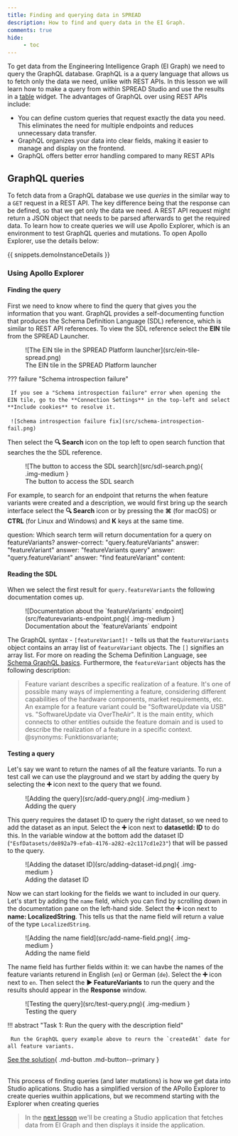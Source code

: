 ```yaml
---
title: Finding and querying data in SPREAD
description: How to find and query data in the EI Graph.
comments: true
hide:
     - toc
---
```


To get data from the Engineering Intelligence Graph (EI Graph) we need to query the GraphQL database. GraphQL is a a query language that allows us to fetch only the data we need, unlike with REST APIs. In this lesson we will learn how to make a query from within SPREAD Studio and use the results in a [table](#) widget. The advantages of GraphQL over using REST APIs include:

- You can define custom queries that request exactly the data you need. This eliminates the need for multiple endpoints and reduces unnecessary data transfer.
- GraphQL organizes your data into clear fields, making it easier to manage and display on the frontend.
- GraphQL offers better error handling compared to many REST APIs

## GraphQL queries

To fetch data from a GraphQL database we use _queries_ in the similar way to a `GET` request in a REST API. The key difference being that the response can be defined, so that we get only the data we need. A REST API request might return a JSON object that needs to be parsed afterwards to get the required data. To learn how to create queries we will use Apollo Explorer, which is an environment to test GraphQL queries and mutations. To open Apollo Explorer, use the details below:

{{ snippets.demoInstanceDetails }}

### Using Apollo Explorer

#### Finding the query

First we need to know where to find the query that gives you the information that you want. GraphQL provides a self-documenting function that produces the Schema Definition Language (SDL) reference, which is similar to REST API references. To view the SDL reference select the **EIN** tile from the SPREAD Launcher.

<figure markdown="span">
     ![The EIN tile in the SPREAD Platform launcher](src/ein-tile-spread.png)
     <figcaption>The EIN tile in the SPREAD Platform launcher</figcaption>
</figure>

??? failure "Schema introspection failure"

     If you see a "Schema introspection failure" error when opening the EIN tile, go to the **Connection Settings** in the top-left and select **Include cookies** to resolve it.

     ![Schema introspection failure fix](src/schema-introspection-fail.png)

Then select the **🔍 Search** icon on the top left to open search function that searches the the SDL reference.

<figure markdown="span">
     ![The button to access the SDL search](src/sdl-search.png){ .img-medium }
     <figcaption>The button to access the SDL search</figcaption>
</figure>

For example, to search for an endpoint that returns the when feature variants were created and a description, we would first bring up the search interface select the **🔍 Search** icon or by pressing the **⌘** (for macOS) or **CTRL** (for Linux and Windows) and **K** keys at the same time.

<?quiz?>
question: Which search term will return documentation for a query on featureVariants?
answer-correct: "query.featureVariants"
answer: "featureVariant"
answer: "featureVariants query"
answer: "query.featureVariant"
answer: "find featureVariant"
content:
<p></p>
<?/quiz?>

#### Reading the SDL

When we select the first result for `query.featureVariants` the following documentation comes up.

<figure markdown="span">
     ![Documentation about the `featureVariants` endpoint](src/featurevariants-endpoint.png){ .img-medium }
     <figcaption>Documentation about the `featureVariants` endpoint</figcaption>
</figure>

The GraphQL syntax - `[featureVariant]!` - tells us that the `featureVariants` object contains an array list of `featureVariant` objects. The `[]` signifies an array list. For more on reading the Schema Definition Language, see [Schema GraphQL basics](https://www.apollographql.com/docs/apollo-server/schema/schema). Furthermore, the `featureVariant` objects has the following description:
> Feature variant describes a specific realization of a feature. It's one of possible many ways of implementing a feature, considering different capabilities of the hardware components, market requirements, etc. An example for a feature variant could be "SoftwareUpdate via USB" vs. "SoftwareUpdate via OverTheAir". It is the main entity, which connects to other entities outside the feature domain and is used to describe the realization of a feature in a specific context. @synonyms: Funktionsvariante;

#### Testing a query

Let's say we want to return the names of all the feature variants. To run a test call we can use the playground and we start by adding the query by selecting the **➕** icon next to the query that we found.

<figure markdown="span">
     ![Adding the query](src/add-query.png){ .img-medium }
     <figcaption>Adding the query</figcaption>
</figure>

This query requires the dataset ID to query the right dataset, so we need to add the dataset as an input. Select the **➕** icon next to **datasetId: ID** to do this. In the variable window at the bottom add the dataset ID (`"EsfDatasets/de892a79-efab-4176-a282-e2c117cd1e23"`) that will be passed to the query.

<figure markdown="span">
     ![Adding the dataset ID](src/adding-dataset-id.png){ .img-medium }
     <figcaption>Adding the dataset ID</figcaption>
</figure>

Now we can start looking for the fields we want to included in our query. Let's start by adding the `name` field, which you can find by scrolling down in the documentation pane on the left-hand side. Select the **➕** icon next to **name: LocalizedString**. This tells us that the name field will return a value of the type `LocalizedString`.

<figure markdown="span">
     ![Adding the name field](src/add-name-field.png){ .img-medium }
     <figcaption>Adding the name field</figcaption>
</figure>

The name field has further fields within it: we can havbe the names of the feature variants returend in English (`en`) or German (`de`). Select the **➕** icon next to `en`. Then select the **▶️ FeatureVariants** to run the query and the results should appear in the **Response** window.

<figure markdown="span">
     ![Testing the query](src/test-query.png){ .img-medium }
     <figcaption>Testing the query</figcaption>
</figure>

!!! abstract "Task 1: Run the query with the description field"

     Run the GraphQL query example above to reurn the `createdAt` date for all feature variants.

[See the solution](https://app.spread.ai/ein?explorerURLState=N4IgJg9gxgrgtgUwHYBcQC4QEcYIE4CeABAGIICGKMeCAauXgJbmoDOAFACRiXmsIoAkmHRFBAEQCURYAB0kRIgDMKVGvSYsUHHij4Dho7r35Cw0uQsVEk5RDPnXryR9YC%2BrxVBqUEYAIIorh5IbiAANCAAbgzMAEYANgisGCCWirLgJgZgmaKZAKKsSuLZ2gD0YAgAHACcAEzkAOy1ALQISuRxrQAsAIxNAGyt5PXV9e31UH0DUGB9CPUAzJnyYW5AA){ .md-button .md-button--primary }
<br>
<br>

This process of finding queries (and later mutations) is how we get data into Studio aplications. Studio has a simplified version of the APollo Explorer to create queries wuithin applications, but we recommend starting with the Explorer when creating queries

<blockquote class="next-lesson">In the <a href="creating-a-display-application.html">next lesson</a> we'll be creating a Studio application that fetches data from EI Graph and then displays it inside the application.</blockquote>
